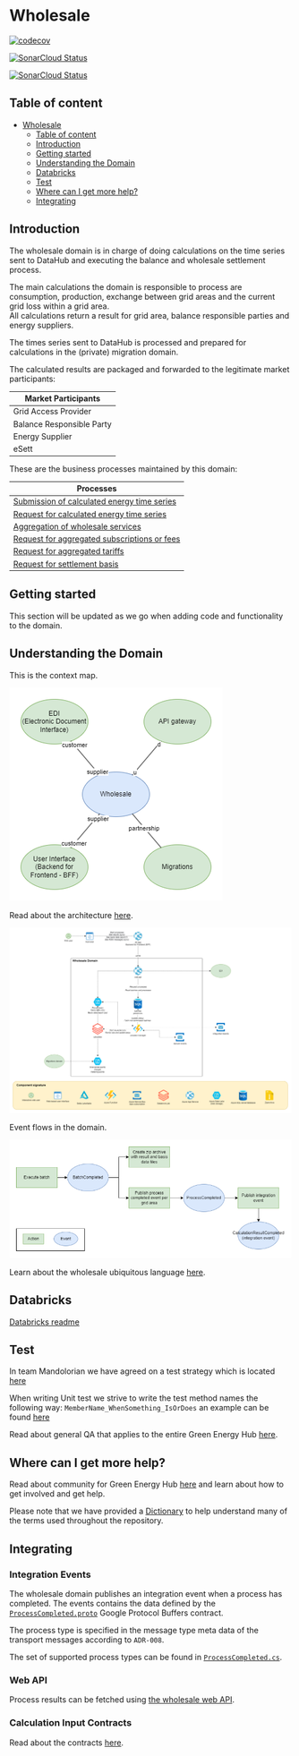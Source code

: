 # Wholesale

[![`codecov`](https://codecov.io/gh/Energinet-DataHub/opengeh-wholesale/branch/main/graph/badge.svg?token=YG4H2IATQ1)](https://codecov.io/gh/Energinet-DataHub/opengeh-wholesale)

[![SonarCloud Status](https://sonarcloud.io/api/project_badges/measure?project=opengeh-wholesale-python&metric=alert_status)](https://sonarcloud.io/dashboard?id=opengeh-wholesale-python)

[![SonarCloud Status](https://sonarcloud.io/api/project_badges/measure?project=opengeh-wholesale-dotnet&metric=alert_status)](https://sonarcloud.io/dashboard?id=opengeh-wholesale-dotnet)

## Table of content

* [Wholesale](#wholesale)
    * [Table of content](#table-of-content)
    * [Introduction](#introduction)
    * [Getting started](#getting-started)
    * [Understanding the Domain](#understanding-the-domain)
    * [Databricks](#databricks)
    * [Test](#test)
    * [Where can I get more help?](#where-can-i-get-more-help)
    * [Integrating](#integrating)

## Introduction

The wholesale domain is in charge of doing calculations on the time series sent to DataHub and executing the balance and wholesale settlement process.

The main calculations the domain is responsible to process are consumption, production, exchange between grid areas and the current grid loss within a grid area.  
All calculations return a result for grid area, balance responsible parties and energy suppliers.

The times series sent to DataHub is processed and prepared for calculations in the (private) migration domain.

The calculated results are packaged and forwarded to the legitimate market participants:

| Market Participants |
| ----------- |
| Grid Access Provider  |
| Balance Responsible Party |
| Energy Supplier |
| eSett |

These are the business processes maintained by this domain:

| Processes |
| ------------ |
| [Submission of calculated energy time series](docs/business-processes/submission-of-calculated-energy-time-series.md) |
| [Request for calculated energy time series](docs/business-processes/request-for-calculated-energy-time-series.md) |
| [Aggregation of wholesale services](docs/business-processes/aggregation-of-wholesale-services.md) |
| [Request for aggregated subscriptions or fees](docs/business-processes/request-for-aggregated-subscriptions-or-fees.md) |
| [Request for aggregated tariffs](docs/business-processes/request-for-aggregated-tariffs.md) |
| [Request for settlement basis](docs/business-processes/request-for-settlement-basis.md) |

## Getting started

This section will be updated as we go when adding code and functionality to the domain.

## Understanding the Domain

This is the context map.

![Context Map!](docs/images/context-map.drawio.png)

Read about the architecture [here](docs/architecture.md).

![Architecture!](docs/images/architecture.drawio.png)

Event flows in the domain.

![Events!](docs/images/events.drawio.png)

Learn about the wholesale ubiquitous language [here](docs/ubiquitous-language.md).

## Databricks

[Databricks readme](source/databricks#readme)

## Test

In team Mandolorian we have agreed on a test strategy which is located [here](docs/test-strategy.md)

When writing Unit test we strive to write the test method names the following way: `MemberName_WhenSomething_IsOrDoes`
an example can be found [here](source/dotnet/wholesale-api/WebApi.UnitTests/Domain/BatchAggregate/BatchTests.cs)

Read about general QA that applies to the entire Green Energy Hub [here](https://github.com/Energinet-DataHub/green-energy-hub/blob/main/docs/quality-assurance-and-test.md).

## Where can I get more help?

Read about community for Green Energy Hub [here](https://github.com/Energinet-DataHub/green-energy-hub/blob/main/COMMUNITY.md) and learn about how to get involved and get help.

Please note that we have provided a [Dictionary](https://github.com/Energinet-DataHub/green-energy-hub/tree/main/docs/dictionary-and-concepts) to help understand many of the terms used throughout the repository.

## Integrating

### Integration Events

The wholesale domain publishes an integration event when a process has completed. The events contains the data defined by the
[`ProcessCompleted.proto`](source/dotnet/Contracts/ProcessCompleted.proto) Google Protocol Buffers contract.

The process type is specified in the message type meta data of the transport messages according to `ADR-008`.

The set of supported process types can be found in [`ProcessCompleted.cs`](source/dotnet/Contracts/ProcessCompleted.cs).

### Web API

Process results can be fetched using [the wholesale web API](source/dotnet/Services/WebApi/).

### Calculation Input Contracts

Read about the contracts [here](docs/inter-domain-integration/README.md).
